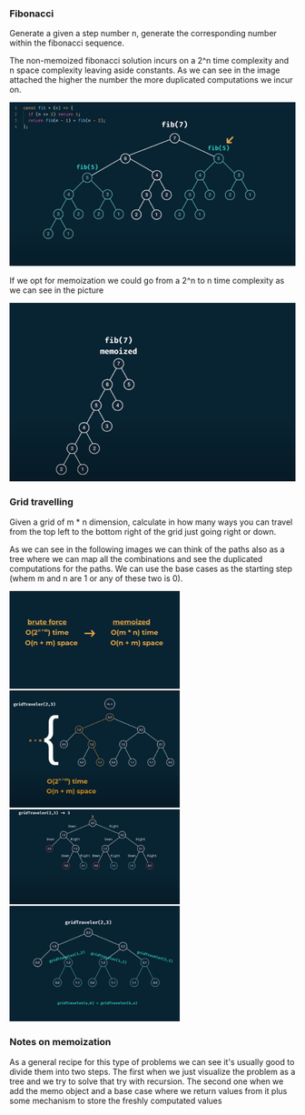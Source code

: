 ### Fibonacci

Generate a given a step number n, generate the corresponding number within the fibonacci sequence.

The non-memoized fibonacci solution incurs on a 2^n time complexity and n space complexity leaving aside constants. As we can see in the image attached the higher the number the more duplicated computations we incur on.

<img src="/images/fibonacci.png" width="600">

If we opt for memoization we could go from a 2^n to n time complexity as we can see in the picture

<img src="/images/fibonacci-memo.png" width="600">

### Grid travelling

Given a grid of m \* n dimension, calculate in how many ways you can travel from the top left to the bottom right of the grid just going right or down.

As we can see in the following images we can think of the paths also as a tree where we can map all the combinations and see the duplicated computations for the paths.
We can use the base cases as the starting step (whem m and n are 1 or any of these two is 0).

<img src="/images/grid-traveler-complexity.png" width="300">
<img src="/images/grid-traveler-schema-and-complexity.png" width="300">
<img src="/images/grid-traveler-schema-step.png" width="300">
<img src="/images/grid-traveler-schema-with-highlighted-dups.png" width="300">

### Notes on memoization

As a general recipe for this type of problems we can see it's usually good to divide them into two steps. The first when we just visualize the problem as a tree and we try to solve that try with recursion.
The second one when we add the memo object and a base case where we return values from it plus some mechanism to store the freshly computated values
